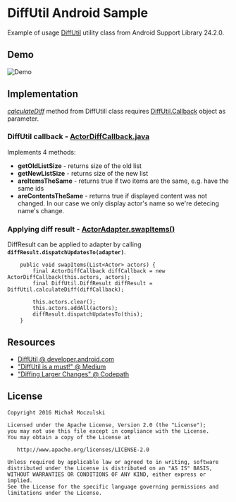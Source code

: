 # DiffUtil Android Sample
Example of usage [DiffUtil](https://developer.android.com/reference/android/support/v7/util/DiffUtil.html) utility class from Android Support Library 24.2.0.

## Demo
![Demo](https://github.com/mrmike/DiffUtil-sample/blob/master/raw/diffutil-sample-320.gif?raw=true)

## Implementation
[*calculateDiff*](https://developer.android.com/reference/android/support/v7/util/DiffUtil.html#calculateDiff(android.support.v7.util.DiffUtil.Callback)) method from DiffUtill class requires [DiffUtil.Callback](https://developer.android.com/reference/android/support/v7/util/DiffUtil.Callback.html) object as parameter.

### DiffUtil callback - [ActorDiffCallback.java](https://github.com/mrmike/DiffUtil-sample/blob/master/app/src/main/java/com/moczul/diffutilsample/ActorDiffCallback.java)

Implements 4 methods:
* **getOldListSize** - returns size of the old list
* **getNewListSize** - returns size of the new list
* **areItemsTheSame** - returns true if two items are the same, e.g. have the same ids 
* **areContentsTheSame** - returns true if displayed content was not changed. In our case we only display actor's name so we're detecing name's change.

### Applying diff result - [ActorAdapter.swapItems()](https://github.com/mrmike/DiffUtil-sample/blob/master/app/src/main/java/com/moczul/diffutilsample/ActorAdapter.java#L34)

DiffResult can be applied to adapter by calling **`diffResult.dispatchUpdatesTo(adapter)`**.

```
    public void swapItems(List<Actor> actors) {
        final ActorDiffCallback diffCallback = new ActorDiffCallback(this.actors, actors);
        final DiffUtil.DiffResult diffResult = DiffUtil.calculateDiff(diffCallback);

        this.actors.clear();
        this.actors.addAll(actors);
        diffResult.dispatchUpdatesTo(this);
    }
```

## Resources
* [DiffUtil @ developer.android.com](https://developer.android.com/reference/android/support/v7/util/DiffUtil.html)
* ["DiffUtil is a must!" @ Medium](https://medium.com/@nullthemall/diffutil-is-a-must-797502bc1149#.sejum95wh)
* ["Diffing Larger Changes" @ Codepath](http://guides.codepath.com/android/using-the-recyclerview#diffing-larger-changes)

## License

    Copyright 2016 Michał Moczulski

    Licensed under the Apache License, Version 2.0 (the "License");
    you may not use this file except in compliance with the License.
    You may obtain a copy of the License at

       http://www.apache.org/licenses/LICENSE-2.0

    Unless required by applicable law or agreed to in writing, software
    distributed under the License is distributed on an "AS IS" BASIS,
    WITHOUT WARRANTIES OR CONDITIONS OF ANY KIND, either express or implied.
    See the License for the specific language governing permissions and
    limitations under the License.
